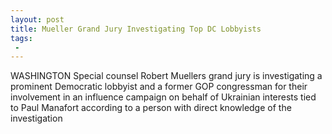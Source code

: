 ```yaml
---
layout: post
title: Mueller Grand Jury Investigating Top DC Lobbyists
tags:
 -
---
```

WASHINGTON  Special counsel Robert Muellers grand jury is investigating a prominent Democratic lobbyist and a former GOP congressman for their involvement in an influence campaign on behalf of Ukrainian interests tied to Paul Manafort according to a person with direct knowledge of the investigation
